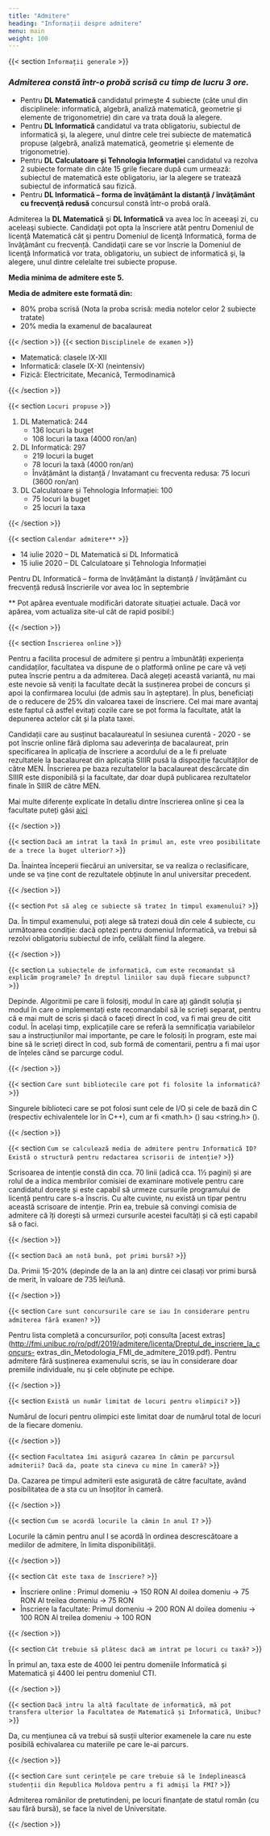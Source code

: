 ```yaml
---
title: "Admitere"
heading: "Informații despre admitere"
menu: main
weight: 100
---
```


{{< section `Informații generale` >}}

### *Admiterea constă într-o probă scrisă cu timp de lucru 3 ore.*

- Pentru **DL Matematică** candidatul primeşte 4 subiecte (câte unul din disciplinele: informatică, algebră, analiză matematică, geometrie şi elemente de trigonometrie) din care va trata două la alegere.
- Pentru **DL Informatică** candidatul va trata obligatoriu, subiectul de informatică şi, la alegere, unul dintre cele trei subiecte de matematică propuse (algebră, analiză matematică, geometrie şi elemente de trigonometrie).
- Pentru **DL Calculatoare și Tehnologia Informaţiei** candidatul va rezolva 2 subiecte formate din câte 15 grile fiecare după cum urmează: subiectul de matematică este obligatoriu, iar la alegere se tratează subiectul de informatică sau fizică.
- Pentru **DL Informatică – forma de învăţământ la distanţă / învăţământ cu frecvenţă redusă** concursul constă într-o probă orală.
 
Admiterea la **DL Matematică** şi **DL Informatică** va avea loc în aceeaşi zi, cu aceleaşi subiecte. Candidaţii pot opta la înscriere atât pentru Domeniul de licenţă Matematică cât şi pentru Domeniul de licenţă Informatică, forma de învăţământ cu frecvență. Candidaţii care se vor înscrie la Domeniul de licenţă Informatică vor trata, obligatoriu, un subiect de informatică şi, la alegere, unul dintre celelalte trei subiecte propuse.

**Media minima de admitere este 5.**

**Media de admitere este formată din:**
  - 80% proba scrisă (Nota la proba scrisă: media notelor celor 2 subiecte tratate)
 - 20% media la examenul de bacalaureat

{{< /section >}}
{{< section `Disciplinele de examen` >}}

- Matematică: clasele IX-XII
- Informatică: clasele IX-XI (neintensiv)
- Fizică: Electricitate, Mecanică, Termodinamică

{{< /section >}}

{{< section `Locuri propuse` >}}
1. DL Matematică: 244
     - 136 locuri la buget
     - 108 locuri la taxa (4000 ron/an)
2. DL Informatică: 297
     - 219 locuri la buget
     - 78 locuri la taxă (4000 ron/an)
     - Învățământ la distanță / Invatamant cu frecventa redusa: 75 locuri (3600 ron/an)
3. DL Calculatoare și Tehnologia Informației: 100
     - 75 locuri la buget
     - 25 locuri la taxa

{{< /section >}}

{{< section `Calendar admitere**` >}}
- 14 iulie 2020 – DL Matematică si DL Informatică
- 15 iulie 2020 – DL Calculatoare și Tehnologia Informației

Pentru DL Informatică – forma de învățământ la distanță / învățământ cu frecvență redusă înscrierile vor avea loc în septembrie

** Pot apărea eventuale modificări datorate situației actuale. Dacă vor apărea, vom actualiza site-ul cât de rapid posibil:)

{{< /section >}}

{{< section `Înscrierea online` >}}

Pentru a facilita procesul de admitere și pentru a îmbunătăți experiența candidaților, facultatea va dispune de o platformă online pe care vă veți putea înscrie pentru a da admiterea. Dacă alegeți această variantă, nu mai este nevoie să veniți la facultate decât la susținerea probei de concurs și apoi la confirmarea locului (de admis sau în așteptare). În plus, beneficiați de o reducere de 25% din valoarea taxei de înscriere. Cel mai mare avantaj este faptul că astfel evitați cozile care se pot forma la facultate, atât la depunerea actelor cât și la plata taxei. 

Candidații care au susținut bacalaureatul în sesiunea curentă - 2020 - se pot înscrie online fără diploma sau adeverința de bacalaureat, prin specificarea în aplicația de înscriere a acordului de a le fi preluate rezultatele la bacalaureat din aplicația SIIIR pusă la dispoziție facultăților de către MEN. Înscrierea pe baza rezultatelor la bacalaureat descărcate din SIIIR este disponibilă și la facultate, dar doar după publicarea rezultatelor finale în SIIIR de către MEN.

Mai multe diferențe explicate în detaliu dintre înscrierea online și cea la facultate puteți găsi [aici](http://fmi.unibuc.ro/ro/pdf/2019/admitere/licenta/Inscriere_online_vs_inscriere_la_facultate-admitere_2019.pdf)

{{< /section >}}

{{< section `Dacă am intrat la taxă în primul an, este vreo posibilitate de a trece la buget ulterior?` >}}

Da. Înaintea începerii fiecărui an universitar, se va realiza o reclasificare, unde se va ține cont de rezultatele obținute în anul universitar precedent.

{{< /section >}}

{{< section `Pot să aleg ce subiecte să tratez în timpul examenului?` >}}

Da. În timpul examenului, poți alege să tratezi două din cele 4 subiecte, cu următoarea condiție: dacă optezi pentru domeniul Informatică, va trebui să rezolvi obligatoriu subiectul de info, celălalt fiind la alegere.

{{< /section >}}

{{< section `La subiectele de informatică, cum este recomandat să explicăm programele? În dreptul
liniilor sau după fiecare subpunct?` >}}

Depinde. Algoritmii pe care îi folosiți, modul în care ați gândit soluția și modul în care o implementați este recomandabil să le scrieți separat, pentru că e mai mult de scris și dacă o faceți direct în cod, va fi mai greu de citit codul. În același timp, explicațiile care se referă la semnificația variabilelor sau a instrucțiunilor mai importante, pe care le folosiți în program, este mai bine să le scrieți direct în cod, sub formă de comentarii, pentru a fi mai ușor de înțeles când se parcurge codul.

{{< /section >}}

{{< section `Care sunt bibliotecile care pot fi folosite la informatică?` >}}

Singurele biblioteci care se pot folosi sunt cele de I/O și cele de bază din C (respectiv echivalentele lor în C++), cum ar fi <math.h> (<cmath>) sau <string.h> (<cstring>).

{{< /section >}}

{{< section `Cum se calculează media de admitere pentru Informatică ID? Există o structură pentru
redactarea scrisorii de intenție?` >}}

Scrisoarea de intenție constă din cca. 70 linii (adică cca. 1½ pagini) și are rolul de a indica membrilor comisiei de examinare motivele pentru care candidatul dorește și este capabil să urmeze cursurile programului de licență pentru care s-a înscris.
Cu alte cuvinte, nu există un tipar pentru această scrisoare de intenție. Prin ea, trebuie să convingi comisia de admitere că îți dorești să urmezi cursurile acestei facultăți și că ești capabil să o faci.

{{< /section >}}

{{< section `Dacă am notă bună, pot primi bursă?` >}}

Da. Primii 15-20% (depinde de la an la an) dintre cei clasați vor primi bursă de merit, în valoare de 735 lei/lună.

{{< /section >}}

{{< section `Care sunt concursurile care se iau în considerare pentru admiterea fără examen?` >}}

Pentru lista completă a concursurilor, poți consulta [acest extras](http://fmi.unibuc.ro/ro/pdf/2019/admitere/licenta/Dreptul_de_inscriere_la_concurs-
extras_din_Metodologia_FMI_de_admitere_2019.pdf). Pentru admitere fără susținerea examenului scris, se iau în considerare doar premiile individuale, nu și cele obținute pe echipe.

{{< /section >}}

{{< section `Există un număr limitat de locuri pentru olimpici?` >}}

Numărul de locuri pentru olimpici este limitat doar de numărul total de locuri de la fiecare domeniu.

{{< /section >}}

{{< section `Facultatea îmi asigură cazarea în cămin pe parcursul admiterii? Dacă da, poate sta
cineva cu mine în cameră?` >}}

Da. Cazarea pe timpul admiterii este asigurată de către facultate, având posibilitatea de a sta cu un însoțitor în cameră.

{{< /section >}}

{{< section `Cum se acordă locurile la cămin în anul I?` >}}

Locurile la cămin pentru anul I se acordă în ordinea descrescătoare a mediilor de admitere, în limita disponibilității.

{{< /section >}}

{{< section `Cât este taxa de înscriere?` >}}

- Înscriere online :
Primul domeniu → 150 RON
Al doilea domeniu → 75 RON
Al treilea domeniu → 75 RON
- Înscriere la facultate:
Primul domeniu → 200 RON
Al doilea domeniu → 100 RON
Al treilea domeniu → 100 RON

{{< /section >}}

{{< section `Cât trebuie să plătesc dacă am intrat pe locuri cu taxă?` >}}

În primul an, taxa este de 4000 lei pentru domeniile Informatică și Matematică și 4400 lei pentru domeniul CTI.

{{< /section >}}

{{< section `Dacă intru la altă facultate de informatică, mă pot transfera ulterior la Facultatea de
Matematică și Informatică, Unibuc?` >}}

Da, cu mențiunea că va trebui să susții ulterior examenele la care nu este posibilă echivalarea cu materiile pe care le-ai parcurs.

{{< /section >}}

{{< section `Care sunt cerințele pe care trebuie să le îndeplinească studenții din Republica Moldova
pentru a fi admiși la FMI?` >}}

Admiterea românilor de pretutindeni, pe locuri finanțate de statul român (cu sau
fără bursă), se face la nivel de Universitate.

{{< /section >}}
